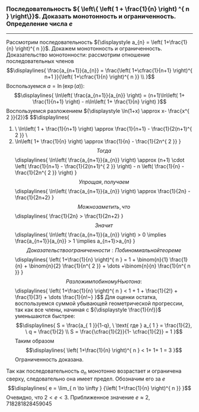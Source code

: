 ### Последовательность ${ \left\{  \left( 1 + \frac{1}{n} \right) ^{ n }  \right\}}$. Доказать монотонность и ограниченность. Определение числа ${\displaystyle e}$
---
Рассмотрим последовательность ${\displaystyle a_{n} = \left( 1+\frac{1}{n} \right)^{ n }}$. Докажем монотонность и ограниченность.
Доказательство монотонности: рассмотрим отношение последовательных членов
$$\displaylines{
\frac{a_{n+1}}{a_{n}} = \frac{\left( 1+\cfrac{1}{n+1} \right)^{ n+1 }}{\left( 1+\cfrac{1}{n} \right)^{ n }} \\
}$$
Воспользуемся ${\displaystyle a = \ln(\exp(a))}$:
$$\displaylines{
\ln\left( \frac{a_{n+1}}{a_{n}} \right)  = (n+1)\ln\left( 1+ \frac{1}{n+1} \right) - n\ln\left( 1+ \frac{1}{n} \right)
}$$
Воспользуемся разложением ${\displaystyle \ln(1+x) \approx x- \frac{x^{ 2 }}{2}}$
$$\displaylines{
1) \ \ln\left( 1 + \frac{1}{n+1} \right) \approx \frac{1}{n+1} - \frac{1}{2(n+1)^{ 2 }} \\
2) \ln\left( 1+ \frac{1}{n} \right) \approx \frac{1}{n} - \frac{1}{2n^{ 2 }}
}$$
Тогда
$$\displaylines{
\ln\left( \frac{a_{n+1}}{a_{n}}  \right) \approx (n+1) \cdot \left( \frac{1}{n+1} - \frac{1}{2(n+1)^{ 2 }} \right) - n \left( \frac{1}{n} - \frac{1}{2n^{ 2 }} \right)
}$$
Упрощая, получаем
$$\displaylines{
\ln\left( \frac{a_{n+1}}{a_{n}}  \right) \approx  \frac{1}{2n} - \frac{1}{2n+2}
}$$
Можно заметить, что 
$$\displaylines{
\frac{1}{2n} > \frac{1}{2n+2}
}$$
Значит 
$$\displaylines{
\ln\left( \frac{a_{n+1}}{a_{n}}  \right) > 0 \implies  \frac{a_{n+1}}{a_{n}} > 1 \implies  a_{n+1}>a_{n} 
}$$
Доказательство ограниченности:
По биномиальной теореме
$$\displaylines{
\left( 1+\frac{1}{n} \right)^{ n } = 1 + \binom{n}{1} \frac{1}{n} + \binom{n}{2} \frac{1}{n^{ 2 }} + \dots +\binom{n}{n} \frac{1}{n^{ n }}
}$$
Разложим по биному Ньютона:
$$\displaylines{
\left( 1+\frac{1}{n} \right)^{ n } < 1 + 1 + \frac{1}{2!} + \frac{1}{3!} + \dots \frac{1}{n!~}
}$$
Для оценки остатка, воспользуемся суммой убывающей геометрической прогрессии, так как все члены, начиная с ${\displaystyle  \frac{1}{n!}}$ уменьшаются быстрее:
$$\displaylines{
S = \frac{a_{ 1 }}{1-q}, \ \text{ где } a_{ 1 } = \frac{1}{2}, \  q = \frac{1}{2} \\
S = \frac{\cfrac{1}{2}}{1- \cfrac{1}{2}} = 1
}$$
Таким образом 
$$\displaylines{
\left( 1+\frac{1}{n} \right)^{ n } < 1+ 1+ 1 = 3
}$$
Ограниченность доказана.

Так как последовательность ${\displaystyle a_{n}}$ монотонно возрастает и ограничена сверху, следовательно она имеет предел. Обозначим его за ${\displaystyle e}$
$$\displaylines{
e = \lim_{ n \to \infty } {\left( 1+\frac{1}{n} \right)^{ n }}
}$$
Очевидно, что ${\displaystyle 2<e<3}$. Приближенное значение ${\displaystyle  e \approx 2,718281828459045}$
